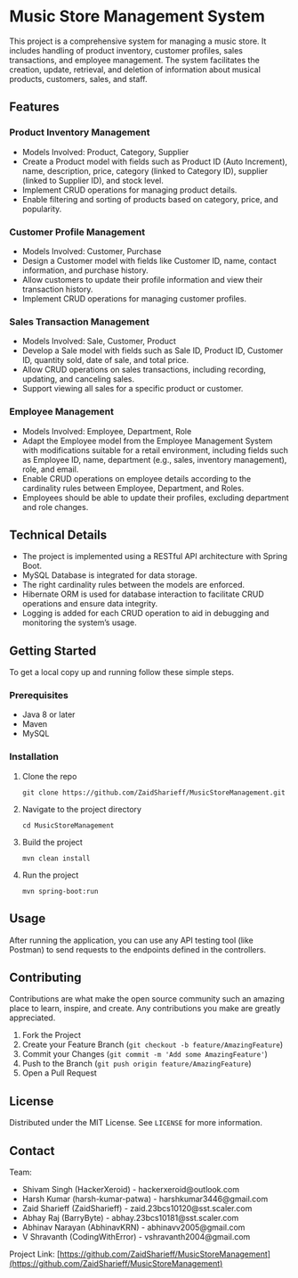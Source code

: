 # Music Store Management System

This project is a comprehensive system for managing a music store. It includes handling of product inventory, customer profiles, sales transactions, and employee management. The system facilitates the creation, update, retrieval, and deletion of information about musical products, customers, sales, and staff.

## Features

### Product Inventory Management
- Models Involved: Product, Category, Supplier
- Create a Product model with fields such as Product ID (Auto Increment), name, description, price, category (linked to Category ID), supplier (linked to Supplier ID), and stock level.
- Implement CRUD operations for managing product details.
- Enable filtering and sorting of products based on category, price, and popularity.

### Customer Profile Management
- Models Involved: Customer, Purchase
- Design a Customer model with fields like Customer ID, name, contact information, and purchase history.
- Allow customers to update their profile information and view their transaction history.
- Implement CRUD operations for managing customer profiles.

### Sales Transaction Management
- Models Involved: Sale, Customer, Product
- Develop a Sale model with fields such as Sale ID, Product ID, Customer ID, quantity sold, date of sale, and total price.
- Allow CRUD operations on sales transactions, including recording, updating, and canceling sales.
- Support viewing all sales for a specific product or customer.

### Employee Management
- Models Involved: Employee, Department, Role
- Adapt the Employee model from the Employee Management System with modifications suitable for a retail environment, including fields such as Employee ID, name, department (e.g., sales, inventory management), role, and email.
- Enable CRUD operations on employee details according to the cardinality rules between Employee, Department, and Roles.
- Employees should be able to update their profiles, excluding department and role changes.

## Technical Details
- The project is implemented using a RESTful API architecture with Spring Boot.
- MySQL Database is integrated for data storage.
- The right cardinality rules between the models are enforced.
- Hibernate ORM is used for database interaction to facilitate CRUD operations and ensure data integrity.
- Logging is added for each CRUD operation to aid in debugging and monitoring the system’s usage.

## Getting Started
To get a local copy up and running follow these simple steps.

### Prerequisites
- Java 8 or later
- Maven
- MySQL

### Installation
1. Clone the repo
   ```
   git clone https://github.com/ZaidSharieff/MusicStoreManagement.git
   ```
2. Navigate to the project directory
   ```
   cd MusicStoreManagement
   ```
3. Build the project
   ```
   mvn clean install
   ```
4. Run the project
   ```
   mvn spring-boot:run
   ```

## Usage
After running the application, you can use any API testing tool (like Postman) to send requests to the endpoints defined in the controllers.

## Contributing
Contributions are what make the open source community such an amazing place to learn, inspire, and create. Any contributions you make are greatly appreciated.

1. Fork the Project
2. Create your Feature Branch (`git checkout -b feature/AmazingFeature`)
3. Commit your Changes (`git commit -m 'Add some AmazingFeature'`)
4. Push to the Branch (`git push origin feature/AmazingFeature`)
5. Open a Pull Request

## License
Distributed under the MIT License. See `LICENSE` for more information.

## Contact
Team:
<ul>
  <li>Shivam Singh (HackerXeroid) - hackerxeroid@outlook.com</li>
  <li>Harsh Kumar (harsh-kumar-patwa) - harshkumar3446@gmail.com</li>
  <li>Zaid Sharieff (ZaidSharieff) - zaid.23bcs10120@sst.scaler.com</li>
  <li>Abhay Raj (BarryByte) - abhay.23bcs10181@sst.scaler.com</li>
  <li>Abhinav Narayan (AbhinavKRN) - abhinavv2005@gmail.com</li>
  <li>V Shravanth (CodingWithError) - vshravanth2004@gmail.com</li>
</ul>

Project Link: [https://github.com/ZaidSharieff/MusicStoreManagement](https://github.com/ZaidSharieff/MusicStoreManagement)
